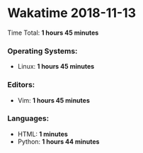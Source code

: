 # Wakatime 2018-11-13

Time Total: **1 hours 45 minutes**

### Operating Systems:
- Linux: **1 hours 45 minutes** 

### Editors:
- Vim: **1 hours 45 minutes** 

### Languages:
- HTML: **1 minutes** 
- Python: **1 hours 44 minutes** 

